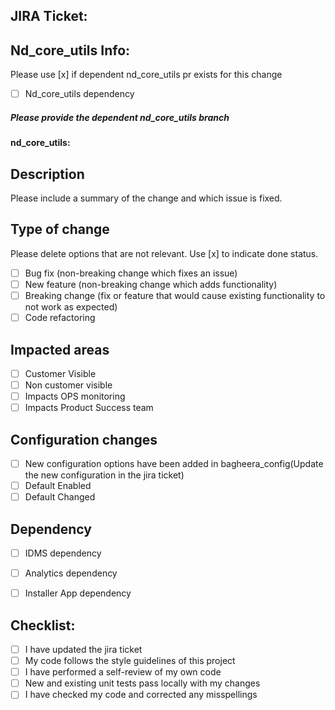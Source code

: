 ## JIRA Ticket: <JIRA Ticket link>
 
## Nd_core_utils Info:
 
Please use [x] if dependent nd_core_utils pr exists for this change
- [ ] Nd_core_utils dependency
 
##### Please provide the dependent nd_core_utils branch
#### nd_core_utils: <branch>
 
## Description
 
Please include a summary of the change and which issue is fixed.
 
## Type of change
 
Please delete options that are not relevant. Use [x] to indicate done status.
 
- [ ] Bug fix (non-breaking change which fixes an issue)
- [ ] New feature (non-breaking change which adds functionality)
- [ ] Breaking change (fix or feature that would cause existing functionality to not work as expected)
- [ ] Code refactoring
 
## Impacted areas
- [ ] Customer Visible
- [ ] Non customer visible
- [ ] Impacts OPS monitoring
- [ ] Impacts Product Success team
 
## Configuration changes
- [ ] New configuration options have been added in bagheera_config(Update the new configuration in the jira ticket)
- [ ] Default Enabled
- [ ] Default Changed
 
## Dependency
- [ ] IDMS dependency
- [ ] Analytics dependency
- [ ] Installer App dependency
 
 
## Checklist:
 
- [ ] I have updated the jira ticket
- [ ] My code follows the style guidelines of this project
- [ ] I have performed a self-review of my own code
- [ ] New and existing unit tests pass locally with my changes
- [ ] I have checked my code and corrected any misspellings
